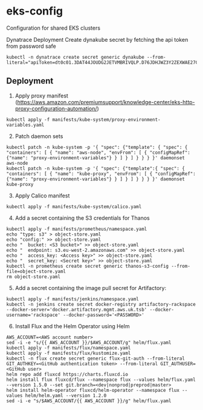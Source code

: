 # eks-config
Configuration for shared EKS clusters


Dynatrace Deployment
Create dynakube secret by fetching the api token from password safe
```
kubectl -n dynatrace create secret generic dynakube --from-literal="apiToken=dt0c01.3DAT44JOUDG2JETVMBRIVQLP.D76JDHJWZ3Y2ZEXWAE27CPHKL3DOSRUY6X5JNDTNQFTRAFYC3QHV4E4EMA5JANAY"
```
## Deployment
1. Apply proxy manifest (https://aws.amazon.com/premiumsupport/knowledge-center/eks-http-proxy-configuration-automation/)
```
kubectl apply -f manifests/kube-system/proxy-environment-variables.yaml
```
2. Patch daemon sets
```
kubectl patch -n kube-system -p '{ "spec": {"template": { "spec": { "containers": [ { "name": "aws-node", "envFrom": [ { "configMapRef": {"name": "proxy-environment-variables"} } ] } ] } } } }' daemonset aws-node
kubectl patch -n kube-system -p '{ "spec": {"template":{ "spec": { "containers": [ { "name": "kube-proxy", "envFrom": [ { "configMapRef": {"name": "proxy-environment-variables"} } ] } ] } } } }' daemonset kube-proxy
```
3. Apply Calico manifest
```
kubectl apply -f manifests/kube-system/calico.yaml 
```
4. Add a secret containing the S3 credentials for Thanos
```
kubectl apply -f manifests/prometheus/namespace.yaml
echo "type: s3" > object-store.yaml
echo "config:" >> object-store.yaml
echo "  bucket: <S3 bucket>" >> object-store.yaml
echo "  endpoint: s3.eu-west-2.amazonaws.com" >> object-store.yaml
echo "  access_key: <Access key>" >> object-store.yaml
echo "  secret_key: <Secret key>" >> object-store.yaml
kubectl -n prometheus create secret generic thanos-s3-config --from-file=object-store.yaml
rm object-store.yaml
```
5. Add a secret containing the image pull secret for Artifactory:
```
kubectl apply -f manifests/jenkins/namespace.yaml
kubectl -n jenkins create secret docker-registry artifactory-rackspace --docker-server='docker.artifactory.mgmt.aws.uk.tsb' --docker-username='rackspace' --docker-password='<PASSWORD>'
```
6. Install Flux and the Helm Operator using Helm
```
AWS_ACCOUNT=<AWS account number>
sed -i -e "s/{{ AWS_ACCOUNT }}/$AWS_ACCOUNT/g" helm/flux.yaml
kubectl apply -f manifests/flux/namespace.yaml
kubectl apply -f manifests/flux/kustomize.yaml
kubectl -n flux create secret generic flux-git-auth --from-literal GIT_AUTHKEY=<GitHub authentication token> --from-literal GIT_AUTHUSER=<GitHub user>
helm repo add fluxcd https://charts.fluxcd.io
helm install flux fluxcd/flux --namespace flux --values helm/flux.yaml --version 1.5.0 --set git.branch=<dev|nonprod|preprod|master>
helm install helm-operator fluxcd/helm-operator --namespace flux --values helm/helm.yaml --version 1.2.0
sed -i -e "s/$AWS_ACCOUNT/{{ AWS_ACCOUNT }}/g" helm/flux.yaml
```
